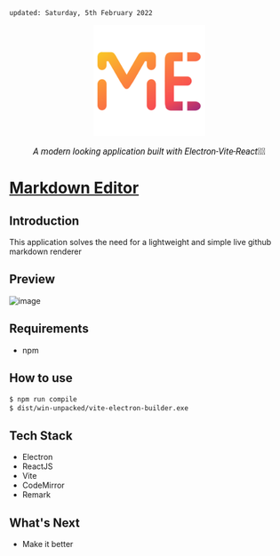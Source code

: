     updated: Saturday, 5th February 2022

<div align="center">
    <a href="https://github.com/warmachine028/markdown-editor">
        <img width=200 src="https://github.com/warmachine028/markdown-editor/blob/main/assets/icon.png" alt="markdown-editor">
    </a>
    <p style="font-family: roboto, calibri; font-size:12pt; font-style:italic"> A modern looking application built with Electron-Vite-React🎉✨</p>
</div>

# [Markdown Editor](https://github.com/warmachine028/markdown-editor)

## Introduction

This application solves the need for a lightweight and simple live github markdown renderer

## Preview

![image](https://user-images.githubusercontent.com/75939390/152511983-cc077006-67a9-4f02-9f6f-521a21c8ba74.png)

## Requirements

- npm

## How to use

```shell
$ npm run compile
$ dist/win-unpacked/vite-electron-builder.exe
```

## Tech Stack

- Electron
- ReactJS
- Vite
- CodeMirror
- Remark

## What's Next

- Make it better
